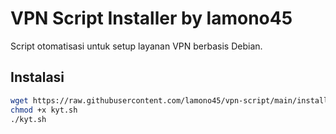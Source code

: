 # VPN Script Installer by lamono45

Script otomatisasi untuk setup layanan VPN berbasis Debian.

## Instalasi

```bash
wget https://raw.githubusercontent.com/lamono45/vpn-script/main/install/kyt.sh
chmod +x kyt.sh
./kyt.sh


